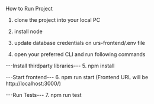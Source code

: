 How to Run Project

1. clone the project into your local PC
2. install node
3. update database credentials on urs-frontend/.env file

4. open your preferred CLI and run following commands

---Install thirdparty libraries---
5. npm install

---Start frontend---
6. npm run start
(Frontend URL will be http://localhost:3000/)

---Run Tests---
7. npm run test

